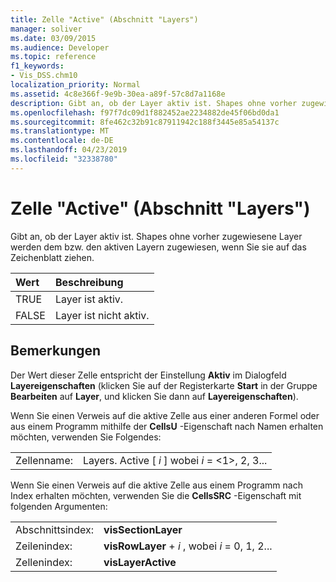 ```yaml
---
title: Zelle "Active" (Abschnitt "Layers")
manager: soliver
ms.date: 03/09/2015
ms.audience: Developer
ms.topic: reference
f1_keywords:
- Vis_DSS.chm10
localization_priority: Normal
ms.assetid: 4c8e366f-9e9b-30ea-a89f-57c8d7a1168e
description: Gibt an, ob der Layer aktiv ist. Shapes ohne vorher zugewiesene Layer werden dem bzw. den aktiven Layern zugewiesen, wenn Sie sie auf das Zeichenblatt ziehen.
ms.openlocfilehash: f97f7dc09d1f882452ae2234882de45f06bd0da1
ms.sourcegitcommit: 8fe462c32b91c87911942c188f3445e85a54137c
ms.translationtype: MT
ms.contentlocale: de-DE
ms.lasthandoff: 04/23/2019
ms.locfileid: "32338780"
---
```

# <a name="active-cell-layers-section"></a>Zelle "Active" (Abschnitt "Layers")

Gibt an, ob der Layer aktiv ist. Shapes ohne vorher zugewiesene Layer werden dem bzw. den aktiven Layern zugewiesen, wenn Sie sie auf das Zeichenblatt ziehen.
  
|**Wert**|**Beschreibung**|
|:-----|:-----|
|TRUE  <br/> |Layer ist aktiv.  <br/> |
|FALSE  <br/> |Layer ist nicht aktiv.  <br/> |
   
## <a name="remarks"></a>Bemerkungen

Der Wert dieser Zelle entspricht der Einstellung **Aktiv** im Dialogfeld **Layereigenschaften** (klicken Sie auf der Registerkarte **Start** in der Gruppe **Bearbeiten** auf **Layer**, und klicken Sie dann auf **Layereigenschaften**).
  
Wenn Sie einen Verweis auf die aktive Zelle aus einer anderen Formel oder aus einem Programm mithilfe der **CellsU** -Eigenschaft nach Namen erhalten möchten, verwenden Sie Folgendes: 
  
|||
|:-----|:-----|
|Zellenname:  <br/> |Layers. Active [ *i* ] wobei *i* = <1>, 2, 3...  <br/> |
   
Wenn Sie einen Verweis auf die aktive Zelle aus einem Programm nach Index erhalten möchten, verwenden Sie die **CellsSRC** -Eigenschaft mit folgenden Argumenten: 
  
|||
|:-----|:-----|
|Abschnittsindex:  <br/> |**visSectionLayer** <br/> |
|Zeilenindex:  <br/> |**visRowLayer** +  *i* , wobei *i* = 0, 1, 2...  <br/> |
|Zellenindex:  <br/> |**visLayerActive** <br/> |
   

